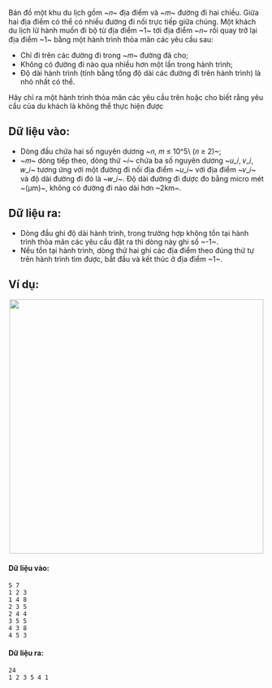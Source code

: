 <!--**<center>NGUỒN: Bài tập thầy Lê Minh Hoàng ôn Hải Phòng T10/2016</center>**-->

Bản đồ một khu du lịch gồm ~𝑛~ địa điểm và ~𝑚~ đường đi hai chiều. Giữa hai địa điểm có thể có nhiều đường đi nối trực tiếp giữa chúng. Một khách du lịch lữ hành muốn đi bộ từ địa điểm ~1~ tới địa điểm ~𝑛~ rồi quay trở lại địa điểm ~1~ bằng một hành trình thỏa mãn các yêu cầu sau:
- Chỉ đi trên các đường đi trong ~𝑚~ đường đã cho;
- Không có đường đi nào qua nhiều hơn một lần trong hành trình;
- Độ dài hành trình (tính bằng tổng độ dài các đường đi trên hành trình) là nhỏ nhất có thể.

Hãy chỉ ra một hành trình thỏa mãn các yêu cầu trên hoặc cho biết rằng yêu cầu của du khách là không thể thực hiện được
 
## Dữ liệu vào:
- Dòng đầu chứa hai số nguyên dương ~𝑛, 𝑚 ≤ 10^5\ (𝑛 ≥ 2)~;
- ~𝑚~ dòng tiếp theo, dòng thứ ~𝑖~ chứa ba số nguyên dương ~𝑢_𝑖, 𝑣_𝑖, 𝑤_𝑖~ tương ứng với một đường đi nối địa điểm ~𝑢_𝑖~ với địa điểm ~𝑣_𝑖~ và độ dài đường đi đó là ~𝑤_𝑖~. Độ dài đường đi được đo bằng micro mét ~(μm)~, không có đường đi nào dài hơn ~2km~.

## Dữ liệu ra:
- Dòng đầu ghi độ dài hành trình, trong trường hợp không tồn tại hành trình thỏa mãn các yêu cầu đặt ra thì dòng này ghi số ~-1~.
- Nếu tồn tại hành trình, dòng thứ hai ghi các địa điểm theo đúng thứ tự trên hành trình tìm được, bắt đầu  và kết thúc ở địa điểm ~1~.

## Ví dụ:
<center><img src="/images/problems/1425/WALK.svg" width="500px" /></center>

#### Dữ liệu vào:
```
5 7
1 2 3
1 4 8
2 3 5
2 4 4
3 5 5
4 3 8
4 5 3
```

#### Dữ liệu ra:
```
24
1 2 3 5 4 1
```